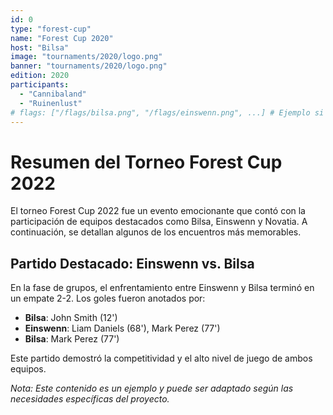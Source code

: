 ```yaml
---
id: 0
type: "forest-cup"
name: "Forest Cup 2020"
host: "Bilsa"
image: "tournaments/2020/logo.png"
banner: "tournaments/2020/logo.png"
edition: 2020
participants:
  - "Cannibaland"
  - "Ruinenlust"
# flags: ["/flags/bilsa.png", "/flags/einswenn.png", ...] # Ejemplo si tuvieras las banderas (Opcional)
---
```


# Resumen del Torneo Forest Cup 2022

El torneo Forest Cup 2022 fue un evento emocionante que contó con la participación de equipos destacados como Bilsa, Einswenn y Novatia. A continuación, se detallan algunos de los encuentros más memorables.

## Partido Destacado: Einswenn vs. Bilsa

En la fase de grupos, el enfrentamiento entre Einswenn y Bilsa terminó en un empate 2-2. Los goles fueron anotados por:

- **Bilsa**: John Smith (12')
- **Einswenn**: Liam Daniels (68'), Mark Perez (77')
- **Bilsa**: Mark Perez (77')

Este partido demostró la competitividad y el alto nivel de juego de ambos equipos.

*Nota: Este contenido es un ejemplo y puede ser adaptado según las necesidades específicas del proyecto.*
